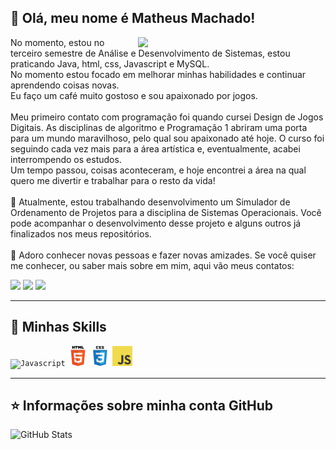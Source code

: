 ## 💜 Olá, meu nome é <strong>Matheus Machado!</strong>

<img align="right" width="300" src="https://i2.wp.com/allhtaccess.info/wp-content/uploads/2018/03/programming.gif?fit=1281%2C716&ssl=1" />
No momento, estou no terceiro semestre de Análise e Desenvolvimento de Sistemas, estou praticando Java, html, css, Javascript e MySQL.<br>
No momento estou focado em melhorar minhas habilidades e continuar aprendendo coisas novas.<br>
Eu faço um café muito gostoso e sou apaixonado por jogos.<br><br>
Meu primeiro contato com programação foi quando cursei Design de Jogos Digitais. As disciplinas de algoritmo e Programação 1 abriram uma porta para um mundo maravilhoso, pelo qual sou apaixonado até hoje.
O curso foi seguindo cada vez mais para a área artística e, eventualmente, acabei interrompendo os estudos.<br>
Um tempo passou, coisas aconteceram, e hoje encontrei a área na qual quero me divertir e trabalhar para o resto da vida!<br><br>
🔭 Atualmente, estou trabalhando desenvolvimento um Simulador de Ordenamento de Projetos para a disciplina de Sistemas Operacionais.
Você pode acompanhar o desenvolvimento desse projeto e alguns outros já finalizados nos meus repositórios.<br><br>
💬 Adoro conhecer novas pessoas e fazer novas amizades. Se você quiser me conhecer, ou saber mais sobre em mim, aqui vão meus contatos:

<p align="left">
  <a href="#" alt="Gmail">
  <img src="https://img.shields.io/badge/-Gmail-FF0000?style=flat-square&labelColor=FF0000&logo=gmail&logoColor=white&link=mailto:matheusmachado77@gmail.com" /></a>

  <a href="#" alt="Linkedin">
  <img src="https://img.shields.io/badge/-Linkedin-0e76a8?style=flat-square&logo=Linkedin&logoColor=white&link=https://www.linkedin.com/in/mmachado7/" /></a>

  <a href="#" alt="Instagram">
  <img src="https://img.shields.io/badge/-Instagram-DF0174?style=flat-square&labelColor=DF0174&logo=instagram&logoColor=white&link=www.instagram.com/mmmachado7"/></a>
</p>  

----

## 🚀 Minhas Skills

<code><img height="32" src="https://encrypted-tbn0.gstatic.com/images?q=tbn:ANd9GcRquS_o9EeoRceLERQbBDFUok9Mqib6rORfVr0T2SIbuQ&s" alt="Javascript"/></code>
<code><img height="32" src="https://raw.githubusercontent.com/github/explore/80688e429a7d4ef2fca1e82350fe8e3517d3494d/topics/html/html.png" alt="HTML5"/></code>
<code><img height="32" src="https://raw.githubusercontent.com/github/explore/80688e429a7d4ef2fca1e82350fe8e3517d3494d/topics/css/css.png" alt="CSS"/></code>
<code><img height="32" src="https://raw.githubusercontent.com/github/explore/80688e429a7d4ef2fca1e82350fe8e3517d3494d/topics/javascript/javascript.png" alt="Javascript"/></code>

---

## ⭐ Informações sobre minha conta GitHub
![GitHub Stats](https://github-readme-stats.vercel.app/api?username=mmachado77&show_icons=true)

